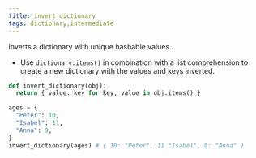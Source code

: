 ```yaml
---
title: invert_dictionary
tags: dictionary,intermediate
---
```


Inverts a dictionary with unique hashable values.

- Use `dictionary.items()` in combination with a list comprehension to create a new dictionary with the values and keys inverted.

```py
def invert_dictionary(obj):
  return { value: key for key, value in obj.items() }
```

```py
ages = {
  "Peter": 10,
  "Isabel": 11,
  "Anna": 9,
}
invert_dictionary(ages) # { 10: "Peter", 11 "Isabel", 9: "Anna" }
```

